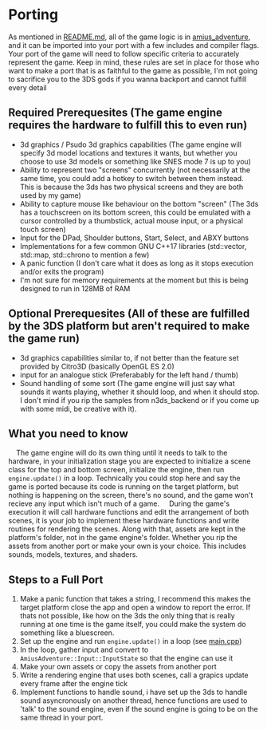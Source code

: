 # Porting
As mentioned in [README.md](README.md), all of the game logic is in [amius_adventure](amius_adventure/), and it can be imported into your port with a few includes and compiler flags. Your port of the game will need to follow specific criteria to accurately represent the game. Keep in mind, these rules are set in place for those who want to make a port that is as faithful to the game as possible, I'm not going to sacrifice you to the 3DS gods if you wanna backport and cannot fulfill every detail

## Required Prerequesites (The game engine requires the hardware to fulfill this to even run)
- 3d graphics / Psudo 3d graphics capabilities (The game engine will specify 3d model locations and textures it wants, but whether you choose to use 3d models or something like SNES mode 7 is up to you)
- Ability to represent two "screens" concurrently (not necessarily at the same time, you could add a hotkey to switch between them instead. This is because the 3ds has two physical screens and they are both used by my game)
- Ability to capture mouse like behaviour on the bottom "screen" (The 3ds has a touchscreen on its bottom screen, this could be emulated with a cursor controlled by a thumbstick, actual mouse input, or a physical touch screen)
- Input for the DPad, Shoulder buttons, Start, Select, and ABXY buttons
- Implementations for a few common GNU C++17 libraries (std::vector, std::map, std::chrono to mention a few)
- A panic function (I don't care what it does as long as it stops execution and/or exits the program)
- I'm not sure for memory requirements at the moment but this is being designed to run in 128MB of RAM

## Optional Prerequesites (All of these are fulfilled by the 3DS platform but aren't required to make the game run)
- 3d graphics capabilities similar to, if not better than the feature set provided by Citro3D (basically OpenGL ES 2.0)
- input for an analogue stick (Preferabably for the left hand / thumb)
- Sound handling of some sort (The game engine will just say what sounds it wants playing, whether it should loop, and when it should stop. I don't mind if you rip the samples from n3ds_backend or if you come up with some midi, be creative with it).

## What you need to know
&nbsp;&nbsp;&nbsp;&nbsp;The game engine will do its own thing until it needs to talk to the hardware, in your initialization stage you are expected to initialize a scene class for the top and bottom screen, initialize the engine, then run `engine.update()` in a loop. Technically you could stop here and say the game is ported because its code is running on the target platform, but nothing is happening on the screen, there's no sound, and the game won't recieve any input which isn't much of a game.
&nbsp;&nbsp;&nbsp;&nbsp;During the game's execution it will call hardware functions and edit the arrangement of both scenes, it is your job to implement these hardware functions and write routines for rendering the scenes. Along with that, assets are kept in the platform's folder, not in the game engine's folder. Whether you rip the assets from another port or make your own is your choice. This includes sounds, models, textures, and shaders.

## Steps to a Full Port
1. Make a panic function that takes a string, I recommend this makes the target platform close the app and open a window to report the error. If thats not possible, like how on the 3ds the only thing that is really running at one time is the game itself, you could make the system do something like a bluescreen.
2. Set up the engine and run `engine.update()` in a loop (see [main.cpp](n3ds_platform/main.cpp))
3. In the loop, gather input and convert to `AmiusAdventure::Input::InputState` so that the engine can use it
4. Make your own assets or copy the assets from another port
5. Write a rendering engine that uses both scenes, call a grapics update every frame after the engine tick
6. Implement functions to handle sound, i have set up the 3ds to handle sound asyncronously on another thread, hence functions are used to 'talk' to the sound engine, even if the sound engine is going to be on the same thread in your port.

